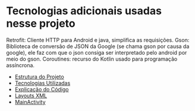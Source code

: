 # Tecnologias adicionais usadas nesse projeto
Retrofit: Cliente HTTP para Android e java, simplifica as requisições.
Gson: Biblioteca de conversão de JSON da Google (se chama gson por causa da google), ele faz com que o json consiga ser interpretado pelo android por meio do gson.
Coroutines: recurso do Kotlin usado para programação assíncrona.

- [Estrutura do Projeto](estrutura_projeto.md)
- [Tecnologias Utilizadas](tecnologias_utilizadas.md)
- [Explicação do Código](explicacao_codigo.md)
- [Layouts XML](layouts.md)
- [MainActivity](mainactivity.md)
